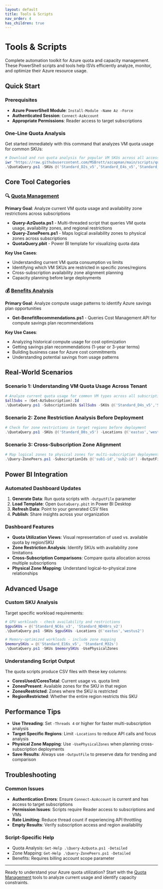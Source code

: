 ```yaml
---
layout: default
title: Tools & Scripts
nav_order: 4
has_children: true
---
```


# Tools & Scripts

Complete automation toolkit for Azure quota and capacity management. These PowerShell scripts and tools help ISVs efficiently analyze, monitor, and optimize their Azure resource usage.

## Quick Start

### Prerequisites
- **Azure PowerShell Module**: `Install-Module -Name Az -Force`
- **Authenticated Session**: `Connect-AzAccount`
- **Appropriate Permissions**: Reader access to target subscriptions

### One-Line Quota Analysis
Get started immediately with this command that analyzes VM quota usage for common SKUs:

```powershell
# Download and run quota analysis for popular VM SKUs across all accessible subscriptions
iwr "https://raw.githubusercontent.com/MSBrett/azcapman/main/scripts/quota/Query-AzQuota.ps1" -OutFile "QuotaQuery.ps1"
.\QuotaQuery.ps1 -SKUs @('Standard_D2s_v5','Standard_E4s_v5','Standard_F4s_v2') -Locations @('eastus','westus2','centralus')
```

## Core Tool Categories

### 🔍 [Quota Management](scripts/quota/)
**Primary Goal**: Analyze current VM quota usage and availability zone restrictions across subscriptions

- **Query-AzQuota.ps1** - Multi-threaded script that queries VM quota usage, availability zones, and regional restrictions
- **Query-ZonePeers.ps1** - Maps logical availability zones to physical zones across subscriptions
- **QuotaQuery.pbit** - Power BI template for visualizing quota data

**Key Use Cases**:
- Understanding current VM quota consumption vs limits
- Identifying which VM SKUs are restricted in specific zones/regions
- Cross-subscription availability zone alignment planning
- Capacity planning before large deployments

### 💰 [Benefits Analysis](scripts/benefits/)
**Primary Goal**: Analyze compute usage patterns to identify Azure savings plan opportunities

- **Get-BenefitRecommendations.ps1** - Queries Cost Management API for compute savings plan recommendations

**Key Use Cases**:
- Analyzing historical compute usage for cost optimization
- Getting savings plan recommendations (1-year or 3-year terms)
- Building business case for Azure cost commitments
- Understanding potential savings from usage patterns



## Real-World Scenarios

### Scenario 1: Understanding VM Quota Usage Across Tenant
```powershell
# Analyze current quota usage for common VM types across all subscriptions
$allSubs = (Get-AzSubscription).Id
.\QuotaQuery.ps1 -SubscriptionIds $allSubs -SKUs @('Standard_D4s_v5','Standard_E4s_v5') -Threads 4
```

### Scenario 2: Zone Restriction Analysis Before Deployment
```powershell
# Check for zone restrictions in target regions before deployment
.\QuotaQuery.ps1 -SKUs @('Standard_D8s_v5') -Locations @('eastus','westus2','centralus') -UsePhysicalZones
```

### Scenario 3: Cross-Subscription Zone Alignment
```powershell
# Map logical zones to physical zones for multi-subscription deployments
.\Query-ZonePeers.ps1 -SubscriptionIds @('sub1-id','sub2-id') -OutputFile "ZoneAlignment.csv"
```

## Power BI Integration

### Automated Dashboard Updates
1. **Generate Data**: Run quota scripts with `-OutputFile` parameter
2. **Load Template**: Open `QuotaQuery.pbit` in Power BI Desktop
3. **Refresh Data**: Point to your generated CSV files
4. **Publish**: Share insights across your organization

### Dashboard Features
- **Quota Utilization Views**: Visual representation of used vs. available quota by region/SKU
- **Zone Restriction Analysis**: Identify SKUs with availability zone limitations
- **Cross-Subscription Comparisons**: Compare quota allocation across multiple subscriptions
- **Physical Zone Mapping**: Understand logical-to-physical zone relationships

## Advanced Usage

### Custom SKU Analysis
Target specific workload requirements:

```powershell
# GPU workloads - check availability and restrictions
$gpuSKUs = @('Standard_NC6s_v3', 'Standard_ND40rs_v2')
.\QuotaQuery.ps1 -SKUs $gpuSKUs -Locations @('eastus','westus2')

# Memory-optimized workloads - include zone mapping
$memorySKUs = @('Standard_E16s_v5', 'Standard_M32s')
.\QuotaQuery.ps1 -SKUs $memorySKUs -UsePhysicalZones
```

### Understanding Script Output
The quota scripts produce CSV files with these key columns:
- **CoresUsed/CoresTotal**: Current usage vs. quota limit
- **ZonesPresent**: Available zones for the SKU in that region
- **ZonesRestricted**: Zones where the SKU is restricted
- **RegionRestricted**: Whether the entire region restricts this SKU

## Performance Tips

- **Use Threading**: Set `-Threads 4` or higher for faster multi-subscription analysis
- **Target Specific Regions**: Limit `-Locations` to reduce API calls and focus analysis
- **Physical Zone Mapping**: Use `-UsePhysicalZones` when planning cross-subscription deployments
- **Save Results**: Always use `-OutputFile` to preserve data for trending and comparison

## Troubleshooting

### Common Issues
- **Authentication Errors**: Ensure `Connect-AzAccount` is current and has access to target subscriptions
- **Permission Issues**: Scripts require Reader access to subscriptions and VMs
- **Rate Limiting**: Reduce thread count if experiencing API throttling
- **Empty Results**: Verify subscription access and region availability

### Script-Specific Help
- Quota Analysis: `Get-Help .\Query-AzQuota.ps1 -Detailed`
- Zone Mapping: `Get-Help .\Query-ZonePeers.ps1 -Detailed`
- Benefits: Requires billing account scope parameter

---

Ready to understand your Azure quota utilization? Start with the [Quota Management](scripts/quota/) tools to analyze current usage and identify capacity constraints.
